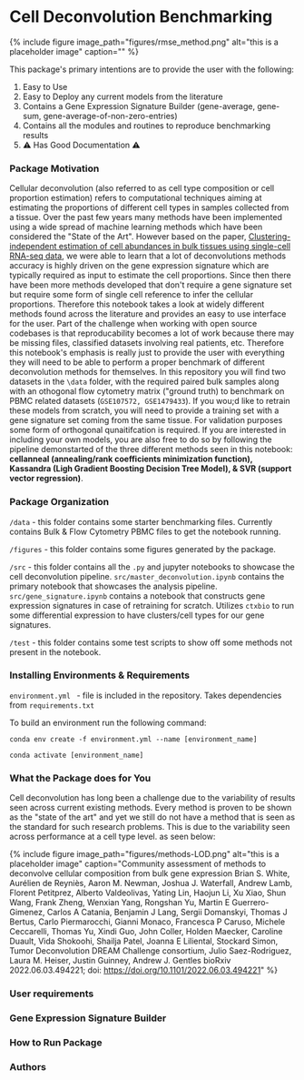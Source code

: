 # Cell Deconvolution Benchmarking

{% include figure image_path="figures/rmse_method.png" alt="this is a placeholder image" caption="" %}

This package's primary intentions are to provide the user with the following:

1. Easy to Use
2. Easy to Deploy any current models from the literature
3. Contains a Gene Expression Signature Builder (gene-average, gene-sum, gene-average-of-non-zero-entries)
4. Contains all the modules and routines to reproduce benchmarking results
5. ⚠️ Has Good Documentation ⚠️

### Package Motivation

Cellular deconvolution (also referred to as cell type composition or cell proportion estimation) refers to computational techniques aiming at estimating the proportions of different cell types in samples collected from a tissue. Over the past few years many methods have been implemented using a wide spread of machine learning methods which have been considered the "State of the Art". However based on the paper, [Clustering-independent estimation of cell abundances in bulk tissues using single-cell RNA-seq data](https://www.biorxiv.org/content/10.1101/2023.02.06.527318v1.full.pdf), we were able to learn that a lot of deconvolutions methods accuracy is highly driven on the gene expression signature which are typically required as input to estimate the cell proportions. Since then there have been more methods developed that don't require a gene signature set but require some form of single cell reference to infer the cellular proportions. Therefore this notebook takes a look at widely different methods found across the literature and provides an easy to use interface for the user. Part of the challenge when working with open source codebases is that reproducability becomes a lot of work because there may be missing files, classified datasets involving real patients, etc. Therefore this notebook's emphasis is really just to provide the user with everything they will need to be able to perform a proper benchmark of different deconvolution methods for themselves. In this repository you will find two datasets in the `\data` folder, with the required paired bulk samples along with an othogonal flow cytometry matrix ("ground truth) to benchmark on PBMC related datasets (`GSE107572, GSE1479433`). If you wou;d like to retrain these models from scratch, you will need to provide a training set with a gene signature set coming from the same tissue. For validation purposes some form of orthogonal qunaitifcation is required. If you are interested in including your own models, you are also free to do so by following the pipeline demonstarted of the three different methods seen in this notebook: **cellanneal (annealing/rank coefficients minimization function), Kassandra (Ligh Gradient Boosting Decision Tree Model), & SVR (support vector regression)**. 

### Package Organization

```/data``` - this folder contains some starter benchmarking files. Currently contains Bulk & Flow Cytometry PBMC files to get the notebook running. 

```/figures``` - this folder contains some figures generated by the package. 

```/src``` - this folder contains all the `.py` and jupyter notebooks to showcase the cell deconvolution pipeline. `src/master_deconvolution.ipynb` contains the primary notebook that showcases the analysis pipeline. `src/gene_signature.ipynb` contains a notebook that constructs gene expression signatures in case of retraining for scratch. Utilizes `ctxbio` to run some differential expression to have clusters/cell types for our gene signatures. 

```/test``` - this folder contains some test scripts to show off some methods not present in the notebook. 

### Installing Environments & Requirements

```environment.yml ``` - file is included in the repository. Takes dependencies from ```requirements.txt```

To build an environment run the following command:

```conda env create -f environment.yml --name [environment_name] ```

```conda activate [environment_name]```

### What the Package does for You

Cell deconvolution has long been a challenge due to the variability of results seen across current existing methods. Every method is proven to be shown as the "state of the art" and yet we still do not have a method that is seen as the standard for such research problems. This is due to the variability seen across performance at a cell type level. as seen below:

{% include figure image_path="figures/methods-LOD.png" alt="this is a placeholder image" caption="Community assessment of methods to deconvolve cellular composition from bulk gene expression Brian S. White, Aurélien de Reyniès, Aaron M. Newman, Joshua J. Waterfall, Andrew Lamb, Florent Petitprez, Alberto Valdeolivas, Yating Lin, Haojun Li, Xu Xiao, Shun Wang, Frank Zheng, Wenxian Yang, Rongshan Yu, Martin E Guerrero-Gimenez, Carlos A Catania, Benjamin J Lang, Sergii Domanskyi, Thomas J Bertus, Carlo Piermarocchi, Gianni Monaco, Francesca P Caruso, Michele Ceccarelli, Thomas Yu, Xindi Guo, John Coller, Holden Maecker, Caroline Duault, Vida Shokoohi, Shailja Patel, Joanna E Liliental, Stockard Simon, Tumor Deconvolution DREAM Challenge consortium, Julio Saez-Rodriguez, Laura M. Heiser, Justin Guinney, Andrew J. Gentles
bioRxiv 2022.06.03.494221; doi: https://doi.org/10.1101/2022.06.03.494221" %}



### User requirements

### Gene Expression Signature Builder

### How to Run Package

### Authors



